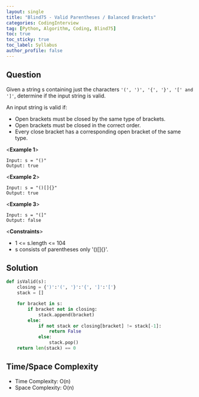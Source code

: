 ```yaml
---
layout: single
title: "Blind75 - Valid Parentheses / Balanced Brackets"
categories: CodingInterview
tag: [Python, Algorithm, Coding, Blind75]
toc: true
toc_sticky: true
toc_label: Syllabus
author_profile: false
---
```


## Question

Given a string s containing just the characters `'(', ')', '{', '}', '[' and ']'`, determine if the input string is valid.

An input string is valid if:
- Open brackets must be closed by the same type of brackets.
- Open brackets must be closed in the correct order.
- Every close bracket has a corresponding open bracket of the same type.

<**Example 1**>
```
Input: s = "()"
Output: true
```
<**Example 2**>
```
Input: s = "()[]{}"
Output: true
```
<**Example 3**>
```
Input: s = "(]"
Output: false
```

<**Constraints**>
- 1 <= s.length <= 104
- s consists of parentheses only '()[]{}'.


## Solution
```Python
def isValid(s):
    closing = {')':'(', '}':'{', ']':'['}
    stack = []

    for bracket in s:
        if bracket not in closing:
            stack.append(bracket)
        else:
            if not stack or closing[bracket] != stack[-1]:
                return False
            else:
                stack.pop()
    return len(stack) == 0
```

## Time/Space Complexity
- Time Complexity: O(n)
- Space Complexity: O(n)
